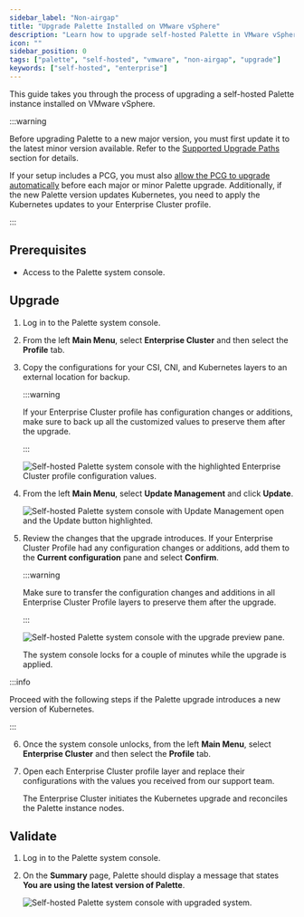 ```yaml
---
sidebar_label: "Non-airgap"
title: "Upgrade Palette Installed on VMware vSphere"
description: "Learn how to upgrade self-hosted Palette in VMware vSphere."
icon: ""
sidebar_position: 0
tags: ["palette", "self-hosted", "vmware", "non-airgap", "upgrade"]
keywords: ["self-hosted", "enterprise"]
---
```


This guide takes you through the process of upgrading a self-hosted Palette instance installed on VMware vSphere.

:::warning

Before upgrading Palette to a new major version, you must first update it to the latest minor version available. Refer
to the [Supported Upgrade Paths](../upgrade.md#supported-upgrade-paths) section for details.

If your setup includes a PCG, you must also
[allow the PCG to upgrade automatically](../../../clusters/pcg/manage-pcg/pcg-upgrade.md) before each major or minor
Palette upgrade. Additionally, if the new Palette version updates Kubernetes, you need to apply the Kubernetes updates
to your Enterprise Cluster profile.

:::

## Prerequisites

- Access to the Palette system console.

## Upgrade

1. Log in to the Palette system console.

2. From the left **Main Menu**, select **Enterprise Cluster** and then select the **Profile** tab.

3. Copy the configurations for your CSI, CNI, and Kubernetes layers to an external location for backup.

   :::warning

   If your Enterprise Cluster profile has configuration changes or additions, make sure to back up all the customized
   values to preserve them after the upgrade.

   :::

   ![Self-hosted Palette system console with the highlighted Enterprise Cluster profile configuration values.](/enterprise-version_upgrade-upgrade_vmware_non-airgap_copy_configurations.webp)

4. From the left **Main Menu**, select **Update Management** and click **Update**.

   ![Self-hosted Palette system console with Update Management open and the Update button highlighted.](/enterprise-version_upgrade-upgrade_vmware_non-airgap_update.webp)

5. Review the changes that the upgrade introduces. If your Enterprise Cluster Profile had any configuration changes or
   additions, add them to the **Current configuration** pane and select **Confirm**.

   :::warning

   Make sure to transfer the configuration changes and additions in all Enterprise Cluster Profile layers to preserve
   them after the upgrade.

   :::

   ![Self-hosted Palette system console with the upgrade preview pane.](/enterprise-version_upgrade-upgrade_vmware_non-airgap_upgrade-preview.webp)

   The system console locks for a couple of minutes while the upgrade is applied.

:::info

Proceed with the following steps if the Palette upgrade introduces a new version of Kubernetes.

:::

6. Once the system console unlocks, from the left **Main Menu**, select **Enterprise Cluster** and then select the
   **Profile** tab.

7. Open each Enterprise Cluster profile layer and replace their configurations with the values you received from our
   support team.

   The Enterprise Cluster initiates the Kubernetes upgrade and reconciles the Palette instance nodes.

## Validate

1. Log in to the Palette system console.

2. On the **Summary** page, Palette should display a message that states **You are using the latest version of
   Palette**.

   ![Self-hosted Palette system console with upgraded system.](/enterprise-version_upgrade-upgrade_vmware_non-airgap_upgraded.webp)
